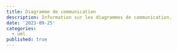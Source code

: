 ```yaml
---
title: Diagramme de communication
description: Information sur les diagrammes de communication.
date: '2023-09-25'
categories:
  - uml
published: true
---
```

